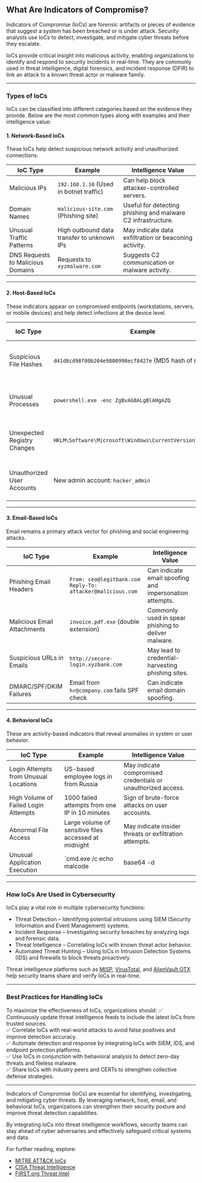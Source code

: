 

## What Are Indicators of Compromise?
Indicators of Compromise (IoCs) are forensic artifacts or pieces of evidence that suggest a system has been breached or is under attack. Security analysts use IoCs to detect, investigate, and mitigate cyber threats before they escalate.

IoCs provide critical insight into malicious activity, enabling organizations to identify and respond to security incidents in real-time. They are commonly used in threat intelligence, digital forensics, and incident response (DFIR) to link an attack to a known threat actor or malware family.

---

### Types of IoCs
IoCs can be classified into different categories based on the evidence they provide. Below are the most common types along with examples and their intelligence value:

#### 1. Network-Based IoCs
These IoCs help detect suspicious network activity and unauthorized connections.

| IoC Type       | Example | Intelligence Value |
|--------------------|------------|------------------------|
| Malicious IPs | `192.168.1.10` (Used in botnet traffic) | Can help block attacker-controlled servers. |
| Domain Names | `malicious-site.com` (Phishing site) | Useful for detecting phishing and malware C2 infrastructure. |
| Unusual Traffic Patterns | High outbound data transfer to unknown IPs | May indicate data exfiltration or beaconing activity. |
| DNS Requests to Malicious Domains | Requests to `xyzmalware.com` | Suggests C2 communication or malware activity. |

---

#### 2. Host-Based IoCs
These indicators appear on compromised endpoints (workstations, servers, or mobile devices) and help detect infections at the device level.

| IoC Type | Example | Intelligence Value |
|-------------|------------|------------------------|
| Suspicious File Hashes | `d41d8cd98f00b204e9800998ecf8427e` (MD5 hash of malware) | Helps verify if a known malware sample is present. |
| Unusual Processes | `powershell.exe -enc ZgBvAG8ALgBlAHgAZQ` | Can indicate fileless malware or exploitation attempts. |
| Unexpected Registry Changes | `HKLM\Software\Microsoft\Windows\CurrentVersion\Run\bad.exe` | Sign of persistence mechanisms used by attackers. |
| Unauthorized User Accounts | New admin account: `hacker_admin` | Can indicate privilege escalation or lateral movement. |

---

#### 3. Email-Based IoCs
Email remains a primary attack vector for phishing and social engineering attacks.

| IoC Type | Example | Intelligence Value |
|-------------|------------|------------------------|
| Phishing Email Headers | `From: ceo@legitbank.com` `Reply-To: attacker@malicious.com` | Can indicate email spoofing and impersonation attempts. |
| Malicious Email Attachments | `invoice.pdf.exe` (double extension) | Commonly used in spear phishing to deliver malware. |
| Suspicious URLs in Emails | `http://secure-login.xyzbank.com` | May lead to credential-harvesting phishing sites. |
| DMARC/SPF/DKIM Failures | Email from `hr@company.com` fails SPF check | Can indicate email domain spoofing. |

---

#### 4. Behavioral IoCs
These are activity-based indicators that reveal anomalies in system or user behavior.

| IoC Type | Example | Intelligence Value |
|-------------|------------|------------------------|
| Login Attempts from Unusual Locations | US-based employee logs in from Russia | May indicate compromised credentials or unauthorized access. |
| High Volume of Failed Login Attempts | 1000 failed attempts from one IP in 10 minutes | Sign of brute-force attacks on user accounts. |
| Abnormal File Access | Large volume of sensitive files accessed at midnight | May indicate insider threats or exfiltration attempts. |
| Unusual Application Execution | `cmd.exe /c echo malcode | base64 -d | bash` | Suggests command injection or obfuscated script execution. |

---

### How IoCs Are Used in Cybersecurity
IoCs play a vital role in multiple cybersecurity functions:

- Threat Detection – Identifying potential intrusions using SIEM (Security Information and Event Management) systems.
- Incident Response – Investigating security breaches by analyzing logs and forensic data.
- Threat Intelligence – Correlating IoCs with known threat actor behavior.
- Automated Threat Hunting – Using IoCs in Intrusion Detection Systems (IDS) and firewalls to block threats proactively.

Threat intelligence platforms such as [MISP](https://www.misp-project.org/), [VirusTotal](https://www.virustotal.com/), and [AlienVault OTX](https://otx.alienvault.com/) help security teams share and verify IoCs in real-time.

---

### Best Practices for Handling IoCs
To maximize the effectiveness of IoCs, organizations should:
✅ Continuously update threat intelligence feeds to include the latest IoCs from trusted sources.  
✅ Correlate IoCs with real-world attacks to avoid false positives and improve detection accuracy.  
✅ Automate detection and response by integrating IoCs with SIEM, IDS, and endpoint protection platforms.  
✅ Use IoCs in conjunction with behavioral analysis to detect zero-day threats and fileless malware.  
✅ Share IoCs with industry peers and CERTs to strengthen collective defense strategies.  

---

Indicators of Compromise (IoCs) are essential for identifying, investigating, and mitigating cyber threats. By leveraging network, host, email, and behavioral IoCs, organizations can strengthen their security posture and improve threat detection capabilities.

By integrating IoCs into threat intelligence workflows, security teams can stay ahead of cyber adversaries and effectively safeguard critical systems and data.

For further reading, explore:
- [MITRE ATT&CK IoCs](https://attack.mitre.org/)
- [CISA Threat Intelligence](https://www.cisa.gov/topics/threats-and-technology/threat-intelligence)
- [FIRST.org Threat Intel](https://www.first.org/)
